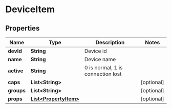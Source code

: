 
# DeviceItem

## Properties
Name | Type | Description | Notes
------------ | ------------- | ------------- | -------------
**devId** | **String** | Device id | 
**name** | **String** | Device name | 
**active** | **String** | 0 is normal, 1 is connection lost | 
**caps** | **List&lt;String&gt;** |  |  [optional]
**groups** | **List&lt;String&gt;** |  |  [optional]
**props** | [**List&lt;PropertyItem&gt;**](PropertyItem.md) |  |  [optional]



